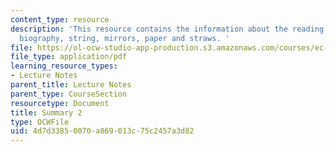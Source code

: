```yaml
---
content_type: resource
description: 'This resource contains the information about the reading on Galileo?s
  biography, string, mirrors, paper and straws. '
file: https://ol-ocw-studio-app-production.s3.amazonaws.com/courses/ec-050-recreate-experiments-from-history-inform-the-future-from-the-past-galileo-january-iap-2010/4d7d33850070a869013c75c2457a3d82_MITEC_050IAP10_sum02.pdf
file_type: application/pdf
learning_resource_types:
- Lecture Notes
parent_title: Lecture Notes
parent_type: CourseSection
resourcetype: Document
title: Summary 2
type: OCWFile
uid: 4d7d3385-0070-a869-013c-75c2457a3d82
---
```

